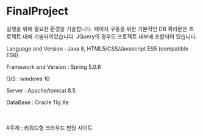 # FinalProject


실행을 위해 필요한 환경을 기술합니다.
페이지 구동을 위한 기본적인 DB 쿼리문은 프로젝트 내에 기술되어있습니다.
JQuery의 경우도 프로젝트 내부에 포함되어 있습니다.

Language and Version : Java 8, HTML5/CSS/Javascript ES5 (compatible ES6)

Framework and Version : Spring 5.0.6

O/S : windows 10

Server : Apache/tomcat 8.5

DataBase : Oracle 11g Xe


<br><br>
#주제 : 리워드형 크라우드 펀딩 사이트
 
